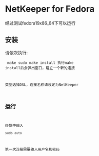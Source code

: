 # NetKeeper for Fedora
经过测试fedora19x86_64下可以运行

## 安装
  请依次执行:<pre><code> make
    sudo make install
  执行make install后会弹出窗口，建立一个新的连接
  
  类型选择DSL，连接名称请设定为NetKeeper

## 运行
  终端中输入<pre><code>sudo auto</code></pre>

  第一次连接需要输入用户名和密码

